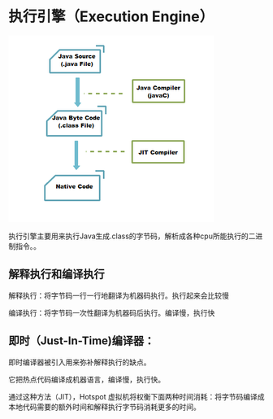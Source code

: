 # 执行引擎（Execution Engine）

![](..\image\jit.png)  

执行引擎主要用来执行Java生成.class的字节码，解析成各种cpu所能执行的二进制指令。。

## 解释执行和编译执行


解释执行：将字节码一行一行地翻译为机器码执行。执行起来会比较慢

编译执行：将字节码一次性翻译为机器码后执行。编译慢，执行快 


## 即时（Just-In-Time)编译器：

即时编译器被引入用来弥补解释执行的缺点。

它把热点代码编译成机器语言，编译慢，执行快。

通过这种方法（JIT），Hotspot 虚拟机将权衡下面两种时间消耗：将字节码编译成本地代码需要的额外时间和解释执行字节码消耗更多的时间。

